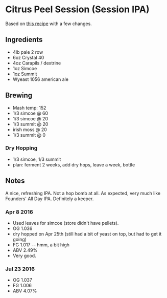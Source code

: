 # Citrus Peel Session (Session IPA)

Based on [this recipe](http://www.craftedpours.com/homebrew-recipe/founders-all-day-ipa-clone-homebrew-recipe)
with a few changes.

## Ingredients

* 4lb pale 2 row
* 6oz Crystal 40
* 4oz Carapils / dextrine
* 1oz Simcoe
* 1oz Summit
* Wyeast 1056 american ale

## Brewing

* Mash temp: 152
* 1/3 simcoe @ 60
* 1/3 simcoe @ 20
* 1/3 summit @ 20
* irish moss @ 20
* 1/3 summit @ 0

### Dry Hopping
* 1/3 simcoe, 1/3 summit
* plan: ferment 2 weeks, add dry hops, leave a week, bottle

## Notes

A nice, refreshing IPA. Not a hop bomb at all. As expected, very much
like Founders' All Day IPA. Definitely a keeper.

### Apr 8 2016
* Used leaves for simcoe (store didn't have pellets).
* OG 1.036
* dry hopped on Apr 25th (still had a bit of yeast on top, but had to get it going)
* FG 1.017 -- hmm, a bit high
* ABV 2.49%
* Very good.

### Jul 23 2016
* OG 1.037
* FG 1.006
* ABV 4.07%
